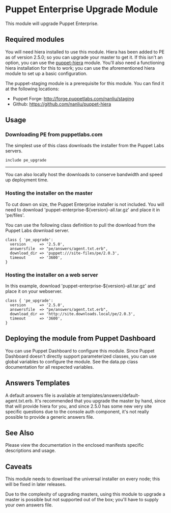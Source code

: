 Puppet Enterprise Upgrade Module
================================

This module will upgrade Puppet Enterprise.

Required modules
----------------

You will need hiera installed to use this module. Hiera has been added to PE
as of version 2.5.0; so you can upgrade your master to get it. If this isn't
an option, you can use the [puppet-hiera][puppet-hiera] module. You'll also
need a functioning hiera installation for this to work; you can use the
aforementioned hiera module to set up a basic configuration.

[puppet-hiera]: https://github.com/nanliu/puppet-hiera "Puppet module to install hiera"

The puppet-staging module is a prerequisite for this module. You can find it at
the following locations:

  * Puppet Forge: http://forge.puppetlabs.com/nanliu/staging
  * Github: https://github.com/nanliu/puppet-hiera

Usage
-----

### Downloading PE from puppetlabs.com

The simplest use of this class downloads the installer from the Puppet Labs
servers.

    include pe_upgrade

- - -

You can also locally host the downloads to conserve bandwidth and speed up
deployment time.

### Hosting the installer on the master

To cut down on size, the Puppet Enterprise installer is not included. You will
need to download 'puppet-enterprise-${version}-all.tar.gz' and place it in
'pe/files'.

You can use the following class definition to pull the download from the
Puppet Labs download server.


    class { 'pe_upgrade':
      version      => '2.5.0',
      answersfile  => "pe/answers/agent.txt.erb",
      download_dir => 'puppet:///site-files/pe/2.0.3',
      timeout      => '3600',
    }

### Hosting the installer on a web server

In this example, download 'puppet-enterprise-${version}-all.tar.gz' and place
it on your webserver.

    class { 'pe_upgrade':
      version      => '2.5.0',
      answersfile  => "pe/answers/agent.txt.erb",
      download_dir => 'http://site.downloads.local/pe/2.0.3',
      timeout      => '3600',
    }

Deploying the module from Puppet Dashboard
------------------------------------------

You can use Puppet Dashboard to configure this module. Since Puppet Dashboard
doesn't directly support parameterized classes, you can use global variables
to configure the module. See the data.pp class documentation for all respected
variables.

Answers Templates
-----------------

A default answers file is available at templates/answers/default-agent.txt.erb.
It's recommended that you upgrade the master by hand, since that will provide
hiera for you, and since 2.5.0 has some new very site specific questions due
to the console auth component, it's not really possible to provide a generic
answers file.

See Also
--------

Please view the documentation in the enclosed manifests specific descriptions
and usage.

Caveats
-------

This module needs to download the universal installer on every node; this will
be fixed in later releases.

Due to the complexity of upgrading masters, using this module to upgrade a
master is possible but not supported out of the box; you'll have to supply
your own answers file.
